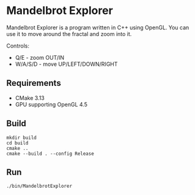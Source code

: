 # Mandelbrot Explorer
Mandelbrot Explorer is a program written in C++ using OpenGL.
You can use it to move around the fractal and zoom into it.

Controls:
- Q/E - zoom OUT/IN
- W/A/S/D - move UP/LEFT/DOWN/RIGHT
  
## Requirements
- CMake 3.13
- GPU supporting OpenGL 4.5

## Build
```
mkdir build
cd build
cmake ..
cmake --build . --config Release
```

## Run
```
./bin/MandelbrotExplorer
```